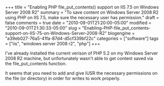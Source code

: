 +++
title = "Enabling PHP file_put_contents() support on IIS 7.5 on Windows Server 2008 R2"
summary = "To save content on Windows Server 2008 R2 using PHP on IIS 7.5, make sure the necessary user has permission."
draft = false
comments = true
date = "2010-09-01T21:20:00-05:00"
modified = "2010-09-01T21:30:33-05:00"
slug = "Enabling-PHP-file_put_contents-support-on-IIS-75-on-Windows-Server-2008-R2"
blogengine = "a39eb027-76a5-41fa-87d4-d5cf339bf22c"
categories = ["software"]
tags = ["iis", "windows server 2008 r2", "php"]
+++

<p>I've already installed the current verison of PHP 5.2 on my Windows Server 2008 R2 machine, but unfortunately wasn't able to get content saved via the file_put_contents function.</p>
<p>It seems that you need to add and give IUSR the necessary permissions on the file (or directory) in order for writes to work properly.</p>

